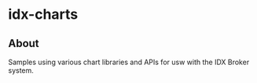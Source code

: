 # idx-charts

## About

Samples using various chart libraries and APIs for usw with the IDX Broker system.
